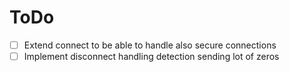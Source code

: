 # ToDo

- [ ] Extend connect to be able to handle also secure connections
- [ ] Implement disconnect handling detection sending lot of zeros
